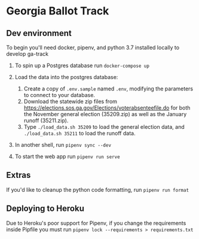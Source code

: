 # Georgia Ballot Track

## Dev environment

To begin you'll need docker, pipenv, and python 3.7 installed locally to develop ga-track

1. To spin up a Postgres database run `docker-compose up`

2. Load the data into the postgres database:
    1. Create a copy of `.env.sample` named `.env`, modifying the parameters to connect to your database.
    2. Download the statewide zip files from https://elections.sos.ga.gov/Elections/voterabsenteefile.do for both the November general election (35209.zip) as well as the January runoff (35211.zip).
    3. Type `./load_data.sh 35209` to load the general election data, and `./load_data.sh 35211` to load the runoff data.

3. In another shell, run `pipenv sync --dev`

4. To start the web app run `pipenv run serve`

## Extras

If you'd like to cleanup the python code formatting, run `pipenv run format`

## Deploying to Heroku

Due to Heroku's poor support for Pipenv, if you change the requirements inside Pipfile you must run `pipenv lock --requirements > requirements.txt`
